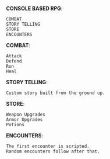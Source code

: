 **CONSOLE BASED RPG**:

    COMBAT
    STORY TELLING
    STORE
    ENCOUNTERS

**COMBAT**:

    Attack
    Defend
    Run
    Heal

**STORY TELLING**:

    Custom story built from the ground up.

**STORE**:
    
    Weapon Upgrades
    Armor Upgrades
    Potions

**ENCOUNTERS**:
    
    The first encounter is scripted.
    Random encounters follow after that.
    